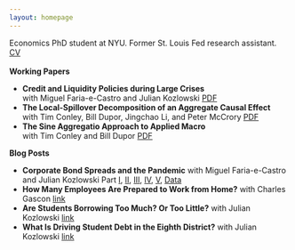 ```yaml
---
layout: homepage
---
```


Economics PhD student at NYU. Former St. Louis Fed research assistant. 
<br>
[CV](CV_2021.pdf)
<br>
<br>
**Working Papers**
- **Credit and Liquidity Policies during Large Crises**
  <br>
  with Miguel Faria-e-Castro and Julian Kozlowski [PDF](https://s3.amazonaws.com/real.stlouisfed.org/wp/2020/2020-035.pdf)
- **The Local-Spillover Decomposition of an Aggregate Causal Effect**
  <br>
  with Tim Conley, Bill Dupor, Jingchao Li, and Peter McCrory [PDF](https://s3.amazonaws.com/real.stlouisfed.org/wp/2021/2021-006.pdf) 
- **The Sine Aggregatio Approach to Applied Macro**
  <br>
  with Tim Conley and Bill Dupor [PDF](https://s3.amazonaws.com/real.stlouisfed.org/wp/2022/2022-014.pdf) 

**Blog Posts**
- **Corporate Bond Spreads and the Pandemic** 
  with Miguel Faria-e-Castro and Julian Kozlowski
  Part [I](https://www.stlouisfed.org/on-the-economy/2020/april/effects-covid-19-monetary-policy-response-corporate-bond-market), [II](https://www.stlouisfed.org/on-the-economy/2020/april/corporate-bond-spreads-pandemic-heterogeneity-sectors), [III](https://www.stlouisfed.org/on-the-economy/2020/may/corporate-bond-spreads-pandemic-variance-sectors-firms), [IV](https://www.stlouisfed.org/on-the-economy/2020/june/corporate-bond-spreads-pandemic-liquidity-buffers), [V](https://www.stlouisfed.org/on-the-economy/2021/february/credit-spreads-financial-crisis-covid19), [Data](https://research.stlouisfed.org/resources/covid-19/preliminary/daily-data-corporate-bond-spreads-pandemic)
- **How Many Employees Are Prepared to Work from Home?** with Charles Gascon
  [link](https://www.stlouisfed.org/on-the-economy/2020/march/employees-work-home)
- **Are Students Borrowing Too Much? Or Too Little?** with Julian Kozlowski
  [link](https://www.stlouisfed.org/on-the-economy/2019/september/students-borrowing-too-much-too-little)
- **What Is Driving Student Debt in the Eighth District?** with Julian Kozlowski
  [link](https://www.stlouisfed.org/publications/regional-economist/second-quarter-2019/driving-student-debt)
